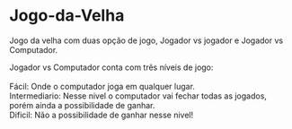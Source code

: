 # Jogo-da-Velha

Jogo da velha com duas opção de jogo, Jogador vs jogador e Jogador vs Computador.

Jogador vs Computador conta com três níveis de jogo: </br></br>
Fácil: Onde o computador joga em qualquer lugar.</br>
Intermediario: Nesse nivel o computador vai fechar todas as jogados, porém ainda a possibilidade de ganhar. </br>
Dificil: Não a possibilidade de ganhar nesse nivel!
